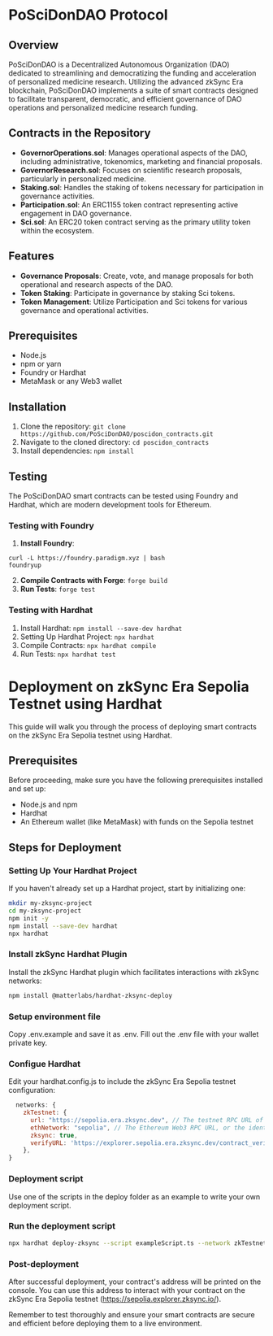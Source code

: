 # PoSciDonDAO Protocol

## Overview
PoSciDonDAO is a Decentralized Autonomous Organization (DAO) dedicated to streamlining and democratizing the funding and acceleration of personalized medicine research. Utilizing the advanced zkSync Era blockchain, PoSciDonDAO implements a suite of smart contracts designed to facilitate transparent, democratic, and efficient governance of DAO operations and  personalized medicine research funding.

## Contracts in the Repository
- **GovernorOperations.sol**: Manages operational aspects of the DAO, including administrative, tokenomics, marketing and financial proposals.
- **GovernorResearch.sol**: Focuses on scientific research proposals, particularly in personalized medicine.
- **Staking.sol**: Handles the staking of tokens necessary for participation in governance activities.
- **Participation.sol**: An ERC1155 token contract representing active engagement in DAO governance.
- **Sci.sol**: An ERC20 token contract serving as the primary utility token within the ecosystem.

## Features
- **Governance Proposals**: Create, vote, and manage proposals for both operational and research aspects of the DAO.
- **Token Staking**: Participate in governance by staking Sci tokens.
- **Token Management**: Utilize Participation and Sci tokens for various governance and operational activities.

## Prerequisites
- Node.js
- npm or yarn
- Foundry or Hardhat
- MetaMask or any Web3 wallet

## Installation
1. Clone the repository: ```git clone https://github.com/PoSciDonDAO/poscidon_contracts.git```
2. Navigate to the cloned directory: ```cd poscidon_contracts```
3. Install dependencies: ```npm install```

## Testing
The PoSciDonDAO smart contracts can be tested using Foundry and Hardhat, which are modern development tools for Ethereum.

### Testing with Foundry
1. **Install Foundry**:
```
curl -L https://foundry.paradigm.xyz | bash
foundryup
```
2. **Compile Contracts with Forge**: ```forge build```
3. **Run Tests**: ```forge test```

### Testing with Hardhat
1. Install Hardhat: ```npm install --save-dev hardhat```
2. Setting Up Hardhat Project: ```npx hardhat```
3. Compile Contracts: ```npx hardhat compile```
4. Run Tests: ```npx hardhat test```

# Deployment on zkSync Era Sepolia Testnet using Hardhat

This guide will walk you through the process of deploying smart contracts on the zkSync Era Sepolia testnet using Hardhat.

## Prerequisites
Before proceeding, make sure you have the following prerequisites installed and set up:
- Node.js and npm
- Hardhat
- An Ethereum wallet (like MetaMask) with funds on the Sepolia testnet

## Steps for Deployment

### Setting Up Your Hardhat Project
If you haven't already set up a Hardhat project, start by initializing one:
```bash
mkdir my-zksync-project
cd my-zksync-project
npm init -y
npm install --save-dev hardhat
npx hardhat
```
### Install zkSync Hardhat Plugin
Install the zkSync Hardhat plugin which facilitates interactions with zkSync networks: 
```bash
npm install @matterlabs/hardhat-zksync-deploy
```

### Setup environment file
Copy .env.example and save it as .env. Fill out the .env file with your wallet private key. 

### Configue Hardhat
Edit your hardhat.config.js to include the zkSync Era Sepolia testnet configuration:
```javascript
  networks: {
    zkTestnet: {
      url: "https://sepolia.era.zksync.dev", // The testnet RPC URL of zkSync Era network.
      ethNetwork: "sepolia", // The Ethereum Web3 RPC URL, or the identifier of the network (e.g. `mainnet` or `goerli`)
      zksync: true,
      verifyURL: 'https://explorer.sepolia.era.zksync.dev/contract_verification'
    },
}
```

### Deployment script
Use one of the scripts in the deploy folder as an example to write your own deployment script. 

### Run the deployment script 
```bash
npx hardhat deploy-zksync --script exampleScript.ts --network zkTestnet
```
### Post-deployment
After successful deployment, your contract's address will be printed on the console. You can use this address to interact with your contract on the zkSync Era Sepolia testnet (https://sepolia.explorer.zksync.io/).

Remember to test thoroughly and ensure your smart contracts are secure and efficient before deploying them to a live environment.

